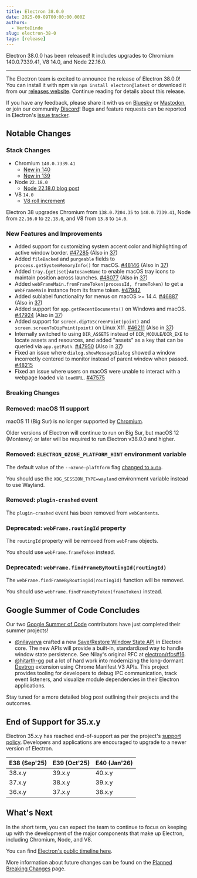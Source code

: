 ```yaml
---
title: Electron 38.0.0
date: 2025-09-09T00:00:00.000Z
authors:
  - VerteDinde
slug: electron-38-0
tags: [release]
---
```


Electron 38.0.0 has been released! It includes upgrades to Chromium 140.0.7339.41, V8 14.0, and Node 22.16.0.

---

The Electron team is excited to announce the release of Electron 38.0.0! You can install it with npm via `npm install electron@latest` or download it from our [releases website](https://releases.electronjs.org/release?channel=stable). Continue reading for details about this release.

If you have any feedback, please share it with us on [Bluesky](https://bsky.app/profile/electronjs.org) or [Mastodon](https://social.lfx.dev/@electronjs), or join our community [Discord](https://discord.com/invite/electronjs)! Bugs and feature requests can be reported in Electron's [issue tracker](https://github.com/electron/electron/issues).

## Notable Changes

### Stack Changes

- Chromium `140.0.7339.41`
  - [New in 140](https://developer.chrome.com/blog/new-in-chrome-140/)
  - [New in 139](https://developer.chrome.com/blog/new-in-chrome-139/)
- Node `22.18.0`
  - [Node 22.18.0 blog post](https://nodejs.org/en/blog/release/v22.18.0/)
- V8 `14.0`
  - [V8 roll increment](https://chromium.googlesource.com/v8/v8.git/+/fdb12b460f148895f6af2ff0e0d870ff8889f154)

Electron 38 upgrades Chromium from `138.0.7204.35` to `140.0.7339.41`, Node from `22.16.0` to `22.18.0`, and V8 from `13.8` to `14.0`.

### New Features and Improvements

- Added support for customizing system accent color and highlighting of active window border. [#47285](https://github.com/electron/electron/pull/47285) (Also in [37](https://github.com/electron/electron/pull/47537))
- Added `fileBacked` and `purgeable` fields to `process.getSystemMemoryInfo()` for macOS. [#48146](https://github.com/electron/electron/pull/48146) (Also in [37](https://github.com/electron/electron/pull/48143))
- Added `tray.{get|set}AutosaveName` to enable macOS tray icons to maintain position across launches. [#48077](https://github.com/electron/electron/pull/48077) (Also in [37](https://github.com/electron/electron/pull/48076))
- Added `webFrameMain.fromFrameToken(processId, frameToken)` to get a `WebFrameMain` instance from its frame token. [#47942](https://github.com/electron/electron/pull/47942)
- Added sublabel functionality for menus on macOS >= 14.4. [#46887](https://github.com/electron/electron/pull/46887) (Also in [37](https://github.com/electron/electron/pull/47042))
- Added support for `app.getRecentDocuments()` on Windows and macOS. [#47924](https://github.com/electron/electron/pull/47924) (Also in [37](https://github.com/electron/electron/pull/47923))
- Added support for `screen.dipToScreenPoint(point)` and `screen.screenToDipPoint(point)` on Linux X11. [#46211](https://github.com/electron/electron/pull/46211) (Also in [37](https://github.com/electron/electron/pull/46895))
- Internally switched to using `DIR_ASSETS` instead of `DIR_MODULE`/`DIR_EXE` to locate assets and resources, and added "assets" as a key that can be queried via `app.getPath`. [#47950](https://github.com/electron/electron/pull/47950) (Also in [37](https://github.com/electron/electron/pull/47951))
- Fixed an issue where `dialog.showMessageDialog` showed a window incorrectly centered to monitor instead of parent window when passed. [#48215](https://github.com/electron/electron/pull/48215)
- Fixed an issue where users on macOS were unable to interact with a webpage loaded via `loadURL`. [#47575](https://github.com/electron/electron/pull/47575)

### Breaking Changes

### Removed: macOS 11 support

macOS 11 (Big Sur) is no longer supported by [Chromium](https://chromium-review.googlesource.com/c/chromium/src/+/6594615).

Older versions of Electron will continue to run on Big Sur, but macOS 12 (Monterey)
or later will be required to run Electron v38.0.0 and higher.

### Removed: `ELECTRON_OZONE_PLATFORM_HINT` environment variable

The default value of the `--ozone-plaftform` flag [changed to `auto`](https://chromium-review.googlesource.com/c/chromium/src/+/6775426).

You should use the `XDG_SESSION_TYPE=wayland` environment variable instead to use Wayland.

### Removed: `plugin-crashed` event

The `plugin-crashed` event has been removed from `webContents`.

### Deprecated: `webFrame.routingId` property

The `routingId` property will be removed from `webFrame` objects.

You should use `webFrame.frameToken` instead.

### Deprecated: `webFrame.findFrameByRoutingId(routingId)`

The `webFrame.findFrameByRoutingId(routingId)` function will be removed.

You should use `webFrame.findFrameByToken(frameToken)` instead.

## Google Summer of Code Concludes

Our two [Google Summer of Code](https://summerofcode.withgoogle.com/) contributors have just completed their summer projects!

- [@nilayarya](https://github.com/nilayarya) crafted a new [Save/Restore Window State API](https://github.com/electron/rfcs/pull/16/) in Electron core. The new APIs will provide a built-in, standardized way
  to handle window state persistence. See Nilay's original RFC at [electron/rfcs#16](https://github.com/electron/rfcs/pull/16).
- [@hitarth-gg](https://github.com/hitarth-gg) put a lot of hard work into modernizing the long-dormant [Devtron](https://github.com/electron-userland/devtron) extension using Chrome Manifest V3 APIs.
  This project provides tooling for developers to debug IPC communication, track event listeners, and visualize module dependencies in their Electron applications.

Stay tuned for a more detailed blog post outlining their projects and the outcomes.

## End of Support for 35.x.y

Electron 35.x.y has reached end-of-support as per the project's [support policy](https://www.electronjs.org/docs/latest/tutorial/electron-timelines#version-support-policy). Developers and applications are encouraged to upgrade to a newer version of Electron.

| E38 (Sep'25) | E39 (Oct'25) | E40 (Jan'26) |
| ------------ | ------------ | ------------ |
| 38.x.y       | 39.x.y       | 40.x.y       |
| 37.x.y       | 38.x.y       | 39.x.y       |
| 36.x.y       | 37.x.y       | 38.x.y       |

## What's Next

In the short term, you can expect the team to continue to focus on keeping up with the development of the major components that make up Electron, including Chromium, Node, and V8.

You can find [Electron's public timeline here](https://www.electronjs.org/docs/latest/tutorial/electron-timelines).

More information about future changes can be found on the [Planned Breaking Changes](https://github.com/electron/electron/blob/main/docs/breaking-changes.md) page.
